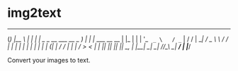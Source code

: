 # img2text
  _                       ___    _                   _
 (_)                     |__ \  | |                 | |
  _   _ __ ___     __ _     ) | | |_    ___  __  __ | |_
 | | | '_ ` _ \   / _` |   / /  | __|  / _ \ \ \/ / | __|
 | | | | | | | | | (_| |  / /_  | |_  |  __/  >  <  | |_
 |_| |_| |_| |_|  \__, | |____|  \__|  \___| /_/\_\  \__|
                   __/ |
                  |___/
 
Convert your images to text.
